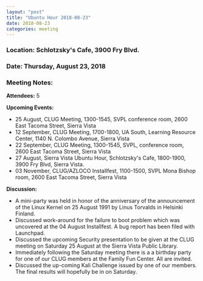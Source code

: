 ```yaml
---
layout: "post"
title: "Ubuntu Hour 2018-08-23"
date: 2018-08-23
categories: meeting
---
```


### Location: Schlotzsky's Cafe, 3900 Fry Blvd.

### Date: Thursday, August 23, 2018

### Meeting Notes:

**Attendees:** 5

**Upcoming Events:**

 * 25 August, CLUG Meeting, 1300-1545, SVPL conference room, 2600 East Tacoma Street, Sierra Vista
 * 12 September, CLUG Meeting, 1700-1800, UA South, Learning Resource Center, 1140 N. Colombo Avenue, Sierra Vista
 * 22 September, CLUG Meeting, 1300-1545, SVPL, conference room, 2600 East Tacoma Street, Sierra Vista
 * 27 August, Sierra Vista Ubuntu Hour, Schlotzsky's Cafe, 1800-1900, 3900 Fry Blvd, Sierra Vista.
 * 03 November, CLUG/AZLOCO Installfest, 1100-1500, SVPL Mona Bishop room, 2600 East Tacoma Street, Sierra Vista

**Discussion:**

 * A mini-party was held in honor of the anniversary of the announcement of the Linux Kernel on 25 August 1991 by Linus Torvalds in Helsinki Finland.
 * Discussed work-around for the failure to boot problem which was uncovered at the 04 August Installfest.  A bug report has been filed with Launchpad.
 * Discussed the upcoming Security presentation to be given at the CLUG meeting on Saturday 25 August at the Sierra Vista Public Library.
 * Immediately following the Saturday meeting there is a a birthday party for one of our CLUG members at the Family Fun Center.  All are invited.
 * Discussed the up-coming Kali Challenge issued by one of our members.  The final results will hopefully be in on Saturday.
